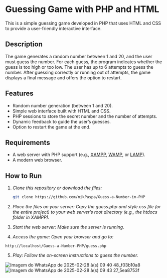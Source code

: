 # Guessing Game with PHP and HTML

This is a simple guessing game developed in PHP that uses HTML and CSS to provide a user-friendly interactive interface.

## Description

The game generates a random number between 1 and 20, and the user must guess the number. For each guess, the program indicates whether the guess is too high or too low. The user has up to 6 attempts to guess the number. After guessing correctly or running out of attempts, the game displays a final message and offers the option to restart.

## Features

- Random number generation (between 1 and 20).
- Simple web interface built with HTML and CSS.
- PHP sessions to store the secret number and the number of attempts.
- Dynamic feedback to guide the user’s guesses.
- Option to restart the game at the end.

## Requirements

- A web server with PHP support (e.g., [XAMPP](https://www.apachefriends.org/), [WAMP](http://www.wampserver.com/), or [LAMP](https://en.wikipedia.org/wiki/LAMP)).
- A modern web browser.

## How to Run

1. *Clone this repository or download the files:*
   ```bash
   git clone https://github.com/nikPaspa/Guess-a-Number-in-PHP
2. *Place the files on your server: Copy the guess.php and style.css file (or the entire project) to your web server’s root directory (e.g., the htdocs folder in XAMPP).*

3. *Start the web server: Make sure the server is running.*

4. *Access the game: Open your browser and go to:*
```
http://localhost/Guess-a-Number-PHP/guess.php
```

5. *Play: Follow the on-screen instructions to guess the number.*




![Imagem do WhatsApp de 2025-02-28 à(s) 09 40 48_f03b10a8](https://github.com/user-attachments/assets/d8ebc57e-3913-46e5-b30a-1e37c5581090)
![Imagem do WhatsApp de 2025-02-28 à(s) 09 43 27_5ea8753f](https://github.com/user-attachments/assets/88467a3f-0261-41ca-a642-e3ff40ac6fdb)
